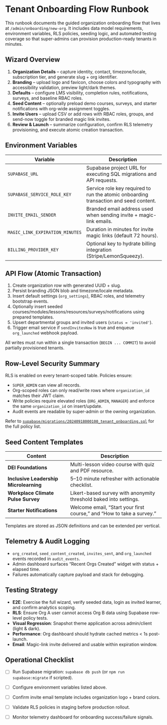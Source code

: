# Tenant Onboarding Flow Runbook

This runbook documents the guided organization onboarding flow that lives at `/admin/onboarding/new-org`. It includes data model requirements, environment variables, RLS policies, seeding logic, and automated testing coverage so that super-admins can provision production-ready tenants in minutes.

## Wizard Overview

1. **Organization Details** – capture identity, contact, timezone/locale, subscription tier, and generate slug + org identifier.
2. **Branding** – upload logo and favicon, choose colors and typography with accessibility validation, preview light/dark themes.
3. **Defaults** – configure LMS visibility, completion rules, notifications, surveys, and baseline RBAC roles.
4. **Seed Content** – optionally preload demo courses, surveys, and starter notifications with org-wide assignment toggles.
5. **Invite Users** – upload CSV or add rows with RBAC roles, groups, and send-now toggle for branded magic link invites.
6. **Review & Launch** – summarize configuration, confirm RLS telemetry provisioning, and execute atomic creation transaction.

## Environment Variables

| Variable | Description |
| --- | --- |
| `SUPABASE_URL` | Supabase project URL for executing SQL migrations and API requests. |
| `SUPABASE_SERVICE_ROLE_KEY` | Service role key required to run the atomic onboarding transaction and seed content. |
| `INVITE_EMAIL_SENDER` | Branded email address used when sending invite + magic-link emails. |
| `MAGIC_LINK_EXPIRATION_MINUTES` | Duration in minutes for invite magic links (default 72 hours). |
| `BILLING_PROVIDER_KEY` | Optional key to hydrate billing integration (Stripe/LemonSqueezy). |

## API Flow (Atomic Transaction)

1. Create organization row with generated UUID + slug.
2. Persist branding JSON blob and timezone/locale metadata.
3. Insert default settings (`org_settings`), RBAC roles, and telemetry bootstrap events.
4. Optionally insert seeded courses/modules/lessons/resources/surveys/notifications using prepared templates.
5. Upsert departmental groups and invited users (`status = 'invited'`).
6. Trigger email service if `sendInvitesNow` is true and enqueue `org_launched` webhook payload.

All writes must run within a single transaction (`BEGIN ... COMMIT`) to avoid partially provisioned tenants.

## Row-Level Security Summary

RLS is enabled on every tenant-scoped table. Policies ensure:

- `SUPER_ADMIN` can view all records.
- Org-scoped roles can only read/write rows where `organization_id` matches their JWT claim.
- Write policies require elevated roles (`ORG_ADMIN`, `MANAGER`) and enforce the same `organization_id` on insert/update.
- Audit events are readable by super-admin or the owning organization.

Refer to [`supabase/migrations/20240918000100_tenant_onboarding.sql`](../supabase/migrations/20240918000100_tenant_onboarding.sql) for the full policy list.

## Seed Content Templates

| Content | Description |
| --- | --- |
| **DEI Foundations** | Multi-lesson video course with quiz and PDF resource. |
| **Inclusive Leadership Microlearning** | 5–10 minute refresher with actionable checklist. |
| **Workplace Climate Pulse Survey** | Likert-based survey with anonymity threshold baked into settings. |
| **Starter Notifications** | Welcome email, “Start your first course,” and “How to take a survey.” |

Templates are stored as JSON definitions and can be extended per vertical.

## Telemetry & Audit Logging

- `org_created`, `seed_content_created`, `invites_sent`, and `org_launched` events recorded in `audit_events`.
- Admin dashboard surfaces “Recent Orgs Created” widget with status + elapsed time.
- Failures automatically capture payload and stack for debugging.

## Testing Strategy

- **E2E**: Exercise the full wizard, verify seeded data, login as invited learner, and confirm analytics scoping.
- **RLS**: Ensure Org A user cannot access Org B data using Supabase row-level policy tests.
- **Visual Regression**: Snapshot theme application across admin/client (light & dark).
- **Performance**: Org dashboard should hydrate cached metrics < 1s post-launch.
- **Email**: Magic-link invite delivered and usable within expiration window.

## Operational Checklist

- [ ] Run Supabase migration: `supabase db push` (or `npm run supabase:migrate` if scripted).
- [ ] Configure environment variables listed above.
- [ ] Confirm invite email template includes organization logo + brand colors.
- [ ] Validate RLS policies in staging before production rollout.
- [ ] Monitor telemetry dashboard for onboarding success/failure signals.

